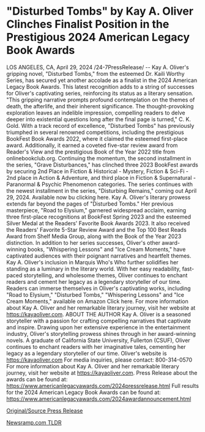 # "Disturbed Tombs" by Kay A. Oliver Clinches Finalist Position in the Prestigious 2024 American Legacy Book Awards

LOS ANGELES, CA, April 29, 2024 /24-7PressRelease/ -- Kay A. Oliver's gripping novel, "Disturbed Tombs," from the esteemed Dr. Kaili Worthy Series, has secured yet another accolade as a finalist in the 2024 American Legacy Book Awards. This latest recognition adds to a string of successes for Oliver's captivating series, reinforcing its status as a literary sensation.  "This gripping narrative prompts profound contemplation on the themes of death, the afterlife, and their inherent significance. The thought-provoking exploration leaves an indelible impression, compelling readers to delve deeper into existential questions long after the final page is turned," C. K. Gold.  With a track record of excellence, "Disturbed Tombs" has previously triumphed in several renowned competitions, including the prestigious BookFest Book Awards 2022, where it claimed the esteemed first-place award. Additionally, it earned a coveted five-star review award from Reader's View and the prestigious Book of the Year 2022 title from onlinebookclub.org.  Continuing the momentum, the second installment in the series, "Grave Disturbances," has clinched three 2023 BookFest awards by securing 2nd Place in Fiction & Historical - Mystery, Fiction & Sci-Fi - 2nd place in Action & Adventure, and third place in Fiction & Supernatural - Paranormal & Psychic Phenomenon categories.  The series continues with the newest installment in the series, "Disturbing Remains," coming out April 29, 2024. Available now bu clicking here.  Kay A. Oliver's literary prowess extends far beyond the pages of "Disturbed Tombs." Her previous masterpiece, "Road to Elysium," garnered widespread acclaim, earning three first-place recognitions at BookFest Spring 2023 and the esteemed Silver Medal at the Readers' Favorite Book Awards 2023. It also received the Readers' Favorite 5-Star Review Award and the Top 100 Best Reads Award from Shelf Media Group, along with the Book of the Year 2023 distinction.  In addition to her series successes, Oliver's other award-winning books, "Whispering Lessons" and "Ice Cream Moments," have captivated audiences with their poignant narratives and heartfelt themes.  Kay A. Oliver's inclusion in Marquis Who's Who further solidifies her standing as a luminary in the literary world. With her easy readability, fast-paced storytelling, and wholesome themes, Oliver continues to enchant readers and cement her legacy as a legendary storyteller of our time.  Readers can immerse themselves in Oliver's captivating works, including "Road to Elysium," "Disturbed Tombs," "Whispering Lessons" and "Ice Cream Moments," available on Amazon Click here.  For more information about Kay A. Oliver and her remarkable literary journey, visit her website at https://kayaoliver.com.  ABOUT THE AUTHOR   Kay A. Oliver is a seasoned storyteller with a passion for crafting compelling narratives that captivate and inspire. Drawing upon her extensive experience in the entertainment industry, Oliver's storytelling prowess shines through in her award-winning novels. A graduate of California State University, Fullerton (CSUF), Oliver continues to enchant readers with her imaginative tales, cementing her legacy as a legendary storyteller of our time.  Oliver's website is https://kayaoliver.com  For media inquiries, please contact: 800-314-0570  For more information about Kay A. Oliver and her remarkable literary journey, visit her website at https://kayaoliver.com.  Press Release about the awards can be found at: https://www.americanlegacyawards.com/2024pressrelease.html  Full results for the 2024 American Legacy Book Awards can be found at: https://www.americanlegacyawards.com/2024awardannouncement.html 

[Original/Source Press Release](https://www.24-7pressrelease.com/press-release/510463/disturbed-tombs-by-kay-a-oliver-clinches-finalist-position-in-the-prestigious-2024-american-legacy-book-awards) 

[Newsramp.com TLDR](https://newsramp.com/None) 